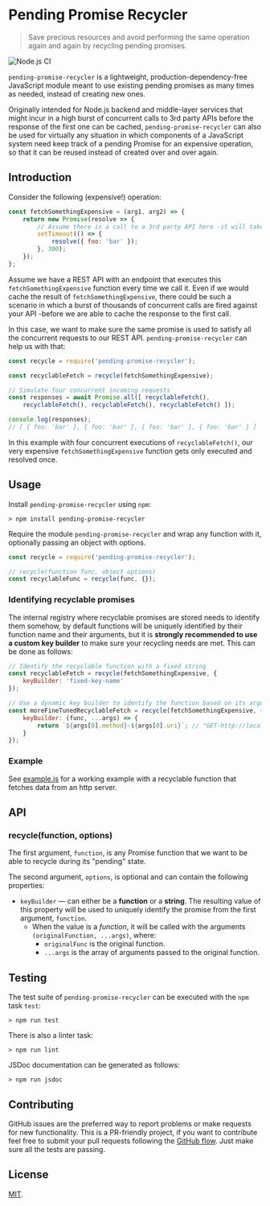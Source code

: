 # Pending Promise Recycler

> Save precious resources and avoid performing the same operation again and again by recycling pending promises.

![Node.js CI](https://github.com/Dunkelheit/pending-promise-recycler/workflows/Node.js%20CI/badge.svg)

`pending-promise-recycler` is a lightweight, production-dependency-free JavaScript module meant to use existing pending
promises as many times as needed, instead of creating new ones.

Originally intended for Node.js backend and middle-layer services that might incur in a high burst of concurrent calls
to 3rd party APIs before the response of the first one can be cached, `pending-promise-recycler` can also be used for
virtually any situation in which components of a JavaScript system need keep track of a pending Promise for an expensive
operation, so that it can be reused instead of created over and over again.   

## Introduction

Consider the following (expensive!) operation:

```javascript
const fetchSomethingExpensive = (arg1, arg2) => {
    return new Promise(resolve => {
        // Assume there is a call to a 3rd party API here -it will take ~300 ms. to respond
        setTimeout(() => {
            resolve({ foo: 'bar' });
        }, 300);
    });
};
```

Assume we have a REST API with an endpoint that executes this `fetchSomethingExpensive` function every time we call it.
Even if we would cache the result of `fetchSomethingExpensive`, there could be such a scenario in which a burst of
thousands of concurrent calls are fired against your API -before we are able to cache the response to the first call.

In this case, we want to make sure the same promise is used to satisfy all the concurrent requests to our REST API.
`pending-promise-recycler` can help us with that:

```javascript
const recycle = require('pending-promise-recycler');

const recyclableFetch = recycle(fetchSomethingExpensive);

// Simulate four concurrent incoming requests
const responses = await Promise.all([ recyclableFetch(), 
    recyclableFetch(), recyclableFetch(), recyclableFetch() ]);

console.log(responses);
// [ { foo: 'bar' }, { foo: 'bar' }, { foo: 'bar' }, { foo: 'bar' } ]
```

In this example with four concurrent executions of `recyclableFetch()`, our very expensive `fetchSomethingExpensive`
function gets only executed and resolved once.  

## Usage

Install `pending-promise-recycler` using `npm`:

```
> npm install pending-promise-recycler
```

Require the module `pending-promise-recycler` and wrap any function with it, optionally passing an object with 
options.

```javascript
const recycle = require('pending-promise-recycler');

// recycle(function func, object options)
const recyclableFunc = recycle(func, {});
``` 

### Identifying recyclable promises

The internal registry where recyclable promises are stored needs to identify them somehow, by default functions will
be uniquely identified by their function name and their arguments, but it is **strongly recommended to use a custom
key builder** to make sure your recycling needs are met. This can be done as follows: 

```javascript
// Identify the recyclable function with a fixed string
const recyclableFetch = recycle(fetchSomethingExpensive, {
    keyBuilder: 'fixed-key-name'
});

// Use a dynamic key builder to identify the function based on its arguments 
const moreFineTunedRecyclableFetch = recycle(fetchSomethingExpensive, {
    keyBuilder: (func, ...args) => {
        return `${args[0].method}-${args[0].uri}`; // "GET-http://localhost:8080/something/expensive"
    }
});
``` 

### Example

See [example.js](./example.js) for a working example with a recyclable function that fetches data from an
http server.

## API

### recycle(function, options)

The first argument, `function`, is any Promise function that we want to be able to recycle during its "pending" state.

The second argument, `options`, is optional and can contain the following properties:

* `keyBuilder` &mdash; can either be a **function** or a **string**. The resulting value of this property will be used
to uniquely identify the promise from the first argument, `function`.
    * When the value is a *function*, it will be called with the arguments `(originalFunction, ...args)`, where:   
        * `originalFunc` is the original function.
        * `...args` is the array of arguments passed to the original function.

## Testing

The test suite of `pending-promise-recycler` can be executed with the `npm` task `test`:

```
> npm run test
```

There is also a linter task:

```
> npm run lint
```

JSDoc documentation can be generated as follows:

```
> npm run jsdoc
```

## Contributing

GitHub issues are the preferred way to report problems or make requests for new functionality. This is a PR-friendly
project, if you want to contribute feel free to submit your pull requests following the 
[GitHub flow](https://guides.github.com/introduction/flow/index.html). Just make sure all the tests are passing.

## License

[MIT](./LICENSE).
